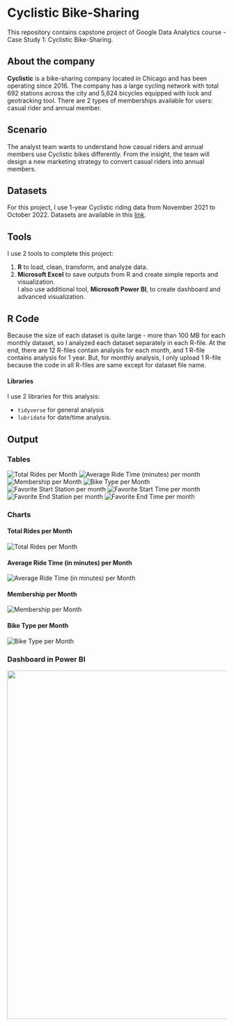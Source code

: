 # Cyclistic Bike-Sharing
This repository contains capstone project of Google Data Analytics course - Case Study 1: Cyclistic Bike-Sharing.

## About the company
**Cyclistic** is a bike-sharing company located in Chicago and has been operating since 2016. The company has a large cycling network with total 692 stations across the city and 5,824 bicycles equipped with lock and geotracking tool. There are 2 types of memberships available for users: casual rider and annual member.

## Scenario
The analyst team wants to understand how casual riders and annual members use Cyclistic bikes differently. From the insight, the team will design a new marketing strategy to convert casual riders into annual members.

## Datasets
For this project, I use 1-year Cyclistic riding data from November 2021 to October 2022. Datasets are available in this [link](https://divvy-tripdata.s3.amazonaws.com/index.html).

## Tools
I use 2 tools to complete this project:
1. **R** to load, clean, transform, and analyze data.
2. **Microsoft Excel** to save outputs from R and create simple reports and visualization.<br />
I also use additional tool, **Microsoft Power BI**, to create dashboard and advanced visualization.

## R Code
Because the size of each dataset is quite large - more than 100 MB for each monthly dataset, so I analyzed each dataset separately in each R-file. At the end, there are 12 R-files contain analysis for each month, and 1 R-file contains analysis for 1 year. But, for monthly analysis, I only upload 1 R-file because the code in all R-files are same except for dataset file name.

#### Libraries
I use 2 libraries for this analysis:
* `tidyverse` for general analysis
* `lubridate` for date/time analysis.

## Output
### Tables
![Total Rides per Month](https://github.com/salmiah-ls/Cyclistic-Bike-Sharing/blob/main/images/table_total_rides.png)
![Average Ride Time (minutes) per month](https://github.com/salmiah-ls/Cyclistic-Bike-Sharing/blob/main/images/table_avg_ride_time.png)
<br />
![Membership per Month](https://github.com/salmiah-ls/Cyclistic-Bike-Sharing/blob/main/images/table_membership.png)
![Bike Type per Month](https://github.com/salmiah-ls/Cyclistic-Bike-Sharing/blob/main/images/table_bike_type.png)
<br />
![Favorite Start Station per month](https://github.com/salmiah-ls/Cyclistic-Bike-Sharing/blob/main/images/table_favorite_start_station.png)
![Favorite Start Time per month](https://github.com/salmiah-ls/Cyclistic-Bike-Sharing/blob/main/images/table_favorite_start_time.png)
<br />
![Favorite End Station per month](https://github.com/salmiah-ls/Cyclistic-Bike-Sharing/blob/main/images/table_favorite_end_station.png)
![Favorite End Time per month](https://github.com/salmiah-ls/Cyclistic-Bike-Sharing/blob/main/images/table_favorite_end_time.png)

### Charts
#### Total Rides per Month
![Total Rides per Month](https://github.com/salmiah-ls/Cyclistic-Bike-Sharing/blob/main/images/chart_total_rides.png)

#### Average Ride Time (in minutes) per Month
![Average Ride Time (in minutes) per Month](https://github.com/salmiah-ls/Cyclistic-Bike-Sharing/blob/main/images/chart_avg_ride_time.png)

#### Membership per Month
![Membership per Month](https://github.com/salmiah-ls/Cyclistic-Bike-Sharing/blob/main/images/chart_membership.png)

#### Bike Type per Month
![Bike Type per Month](https://github.com/salmiah-ls/Cyclistic-Bike-Sharing/blob/main/images/chart_bike_type.png)

### Dashboard in Power BI
<img src="https://github.com/salmiah-ls/Cyclistic-Bike-Sharing/blob/main/images/dashboard.png" width="800">
